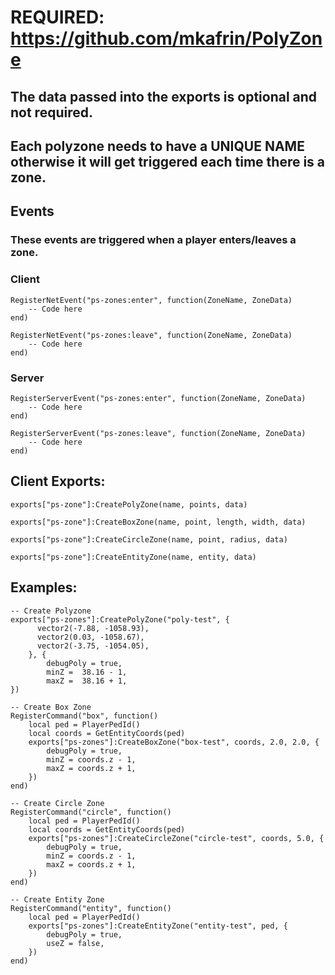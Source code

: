 # REQUIRED: https://github.com/mkafrin/PolyZone

## The data passed into the exports is optional and not required.
## Each polyzone needs to have a UNIQUE NAME otherwise it will get triggered each time there is a zone.

## Events
### These events are triggered when a player enters/leaves a zone.
### Client
```
RegisterNetEvent("ps-zones:enter", function(ZoneName, ZoneData)
    -- Code here
end)

RegisterNetEvent("ps-zones:leave", function(ZoneName, ZoneData)
    -- Code here
end)
```
### Server
```
RegisterServerEvent("ps-zones:enter", function(ZoneName, ZoneData)
    -- Code here
end)

RegisterServerEvent("ps-zones:leave", function(ZoneName, ZoneData)
    -- Code here
end)
```
## Client Exports:
```
exports["ps-zone"]:CreatePolyZone(name, points, data)

exports["ps-zone"]:CreateBoxZone(name, point, length, width, data)

exports["ps-zone"]:CreateCircleZone(name, point, radius, data)

exports["ps-zone"]:CreateEntityZone(name, entity, data)
```


## Examples:

```
-- Create Polyzone
exports["ps-zones"]:CreatePolyZone("poly-test", {
      vector2(-7.88, -1058.93),
      vector2(0.03, -1058.67),
      vector2(-3.75, -1054.05),
    }, {
        debugPoly = true,
        minZ =  38.16 - 1,
        maxZ =  38.16 + 1,
})

-- Create Box Zone
RegisterCommand("box", function()
    local ped = PlayerPedId()
    local coords = GetEntityCoords(ped)
    exports["ps-zones"]:CreateBoxZone("box-test", coords, 2.0, 2.0, {
        debugPoly = true,
        minZ = coords.z - 1,
        maxZ = coords.z + 1,
    })
end)

-- Create Circle Zone
RegisterCommand("circle", function()
    local ped = PlayerPedId()
    local coords = GetEntityCoords(ped)
    exports["ps-zones"]:CreateCircleZone("circle-test", coords, 5.0, {
        debugPoly = true,
        minZ = coords.z - 1,
        maxZ = coords.z + 1,
    })
end)

-- Create Entity Zone
RegisterCommand("entity", function()
    local ped = PlayerPedId()
    exports["ps-zones"]:CreateEntityZone("entity-test", ped, {
        debugPoly = true,
        useZ = false,
    })
end)

```
